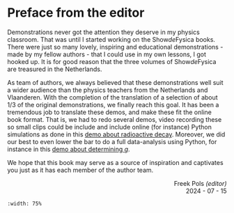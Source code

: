 # Preface from the editor

Demonstrations never got the attention they deserve in my physics classroom. That was until I started working on the Show*de*Fysica books. There were just so many lovely, inspiring and educational demonstrations - made by my fellow authors - that I could use in my own lessons, I got hooked up. It is for good reason that the three volumes of Show*de*Fysica are treasured in the Netherlands.

As team of authors, we always believed that these demonstrations well suit a wider audience than the physics teachers from the Netherlands and Vlaanderen. With the completion of the translation of a selection of about 1/3 of the original demonstrations, we finally reach this goal. It has been a tremendous job to translate these demos, and make these fit the online book format. That is, we had to redo several demos, video recording these so small clips could be include and include online (for instance) Python simulations as done in this [demo about radioactive decay](../demos/demo97/demo97.ipynb). Moreover, we did our best to even lower the bar to do a full data-analysis using Python, for instance in this [demo about determining $g$](../demos/demo73/demo73.ipynb). 

We hope that this book may serve as a source of inspiration and captivates you just as it has each member of the author team.

<div align="right">

Freek Pols *(editor)*<br>
2024 - 07 - 15

</div>

```{figure} Figures/FP.JPG
:width: 75%
```
